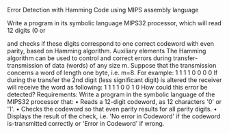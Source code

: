 Error Detection with Hamming Code using MIPS assembly language

Write a program in its symbolic language MIPS32 processor, which will read 12 digits (0 or

and checks if these digits correspond to one correct codeword with even parity, based on Hamming algorithm. Auxiliary elements The Hamming algorithm can be used to control and correct errors during transfer-transmission of data (words) of any size m. Suppose that the transmission concerns a word of length one byte, i.e. m=8. For example: 1 1 1 1 0 0 0 0 If during the transfer the 2nd digit (less significant digit) is altered the receiver will receive the word as following: 1 1 1 1 0 0 1 0 How could this error be detected?
Requirements: Write a program in the symbolic language of the MIPS32 processor that: • Reads a 12-digit codeword, as 12 characters '0' or '1'. • Checks the codeword so that even parity results for all parity digits. • Displays the result of the check, i.e. 'No error in Codeword' if the codeword is-transmitted correctly or 'Error in Codeword' if wrong.
